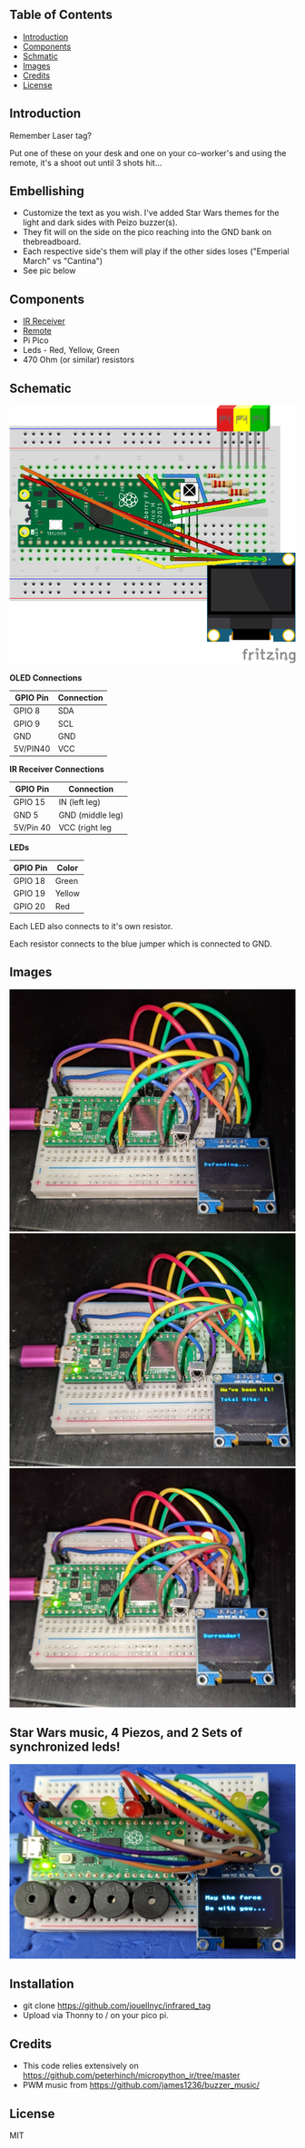 ## Table of Contents
- [Introduction](#introduction)
- [Components](#Components)
- [Schmatic](#schematic)
- [Images](#images)
- [Credits](#credits)
- [License](#license)

## Introduction

Remember Laser tag?  

Put one of these on your desk and one on your co-worker's and using the remote, it's a shoot out until 3 shots hit...


## Embellishing
- Customize the text as you wish. I've added Star Wars themes for the light and dark sides with Peizo buzzer(s).
- They fit will on the side on the pico reaching into the GND bank on thebreadboard.
- Each respective side's them will play if the other sides loses ("Emperial March" vs "Cantina")
- See pic below

## Components
- [IR Receiver](https://www.amazon.com/gp/product/B06XYNDRGF)
- [Remote](https://www.amazon.com/gp/product/B0C7BPJYH1/)
- Pi Pico
- Leds - Red, Yellow, Green
- 470 Ohm (or similar) resistors


## Schematic 
![Fritzing](images/ir_tag_sketch.png)

**OLED Connections**

| GPIO Pin | Connection|
| -------- | --------- |
| GPIO 8   | SDA       |
| GPIO 9   | SCL       |
| GND      | GND       |
| 5V/PIN40 | VCC       |  

**IR Receiver Connections**

| GPIO Pin | Connection|
| -------- | --------- |
| GPIO 15  | IN  (left leg) |
| GND 5    | GND (middle leg) |
| 5V/Pin 40| VCC (right leg|

**LEDs**

| GPIO Pin | Color     |
| -------- | --------- |
| GPIO 18  | Green     |
| GPIO 19  | Yellow    |
| GPIO 20  | Red       |

Each LED also connects to it's own resistor.  

Each resistor connects to the blue jumper which is connected to GND. 



## Images 
![Action 1](images/LT1.jpg)
![Action 2](images/LT4.jpg)
![Action 3](images/LT2.jpg)

## Star Wars music,  4 Piezos, and 2 Sets of synchronized leds!
![4 Piezos and 2 Sets of LEDs!](images/4piezos.jpg)


## Installation
- git clone https://github.com/jouellnyc/infrared_tag  
- Upload via Thonny to / on your pico pi.


## Credits
- This code relies extensively on https://github.com/peterhinch/micropython_ir/tree/master
- PWM music from https://github.com/james1236/buzzer_music/ 

## License 
MIT  
